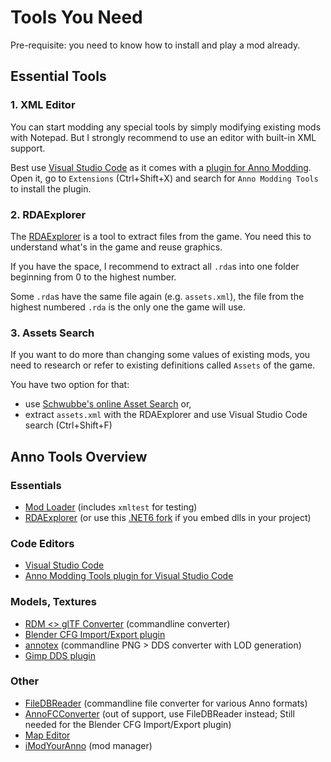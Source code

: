 # Tools You Need

Pre-requisite: you need to know how to install and play a mod already.

## Essential Tools

### 1. XML Editor

You can start modding any special tools by simply modifying existing mods with Notepad. But I strongly recommend to use an editor with built-in XML support.

Best use [Visual Studio Code](https://code.visualstudio.com/) as it comes with a [plugin for Anno Modding](https://marketplace.visualstudio.com/items?itemName=JakobHarder.anno-modding-tools).
Open it, go to `Extensions` (Ctrl+Shift+X) and search for `Anno Modding Tools` to install the plugin.

### 2. RDAExplorer

The [RDAExplorer](https://github.com/lysannschlegel/RDAExplorer) is a tool to extract files from the game.
You need this to understand what's in the game and reuse graphics.

If you have the space, I recommend to extract all `.rda`s into one folder beginning from 0 to the highest number.

Some `.rda`s have the same file again (e.g. `assets.xml`), the file from the highest numbered `.rda` is the only one the game will use.

### 3. Assets Search

If you want to do more than changing some values of existing mods, you need to research or refer to existing definitions called `Assets` of the game.

You have two option for that:
- use [Schwubbe's online Asset Search](https://schwubbe.de/modding_blog.php#beitrag15) or,
- extract `assets.xml` with the RDAExplorer and use Visual Studio Code search (Ctrl+Shift+F)

## Anno Tools Overview

### Essentials

- [Mod Loader](https://github.com/xforce/anno1800-mod-loader) (includes `xmltest` for testing)
- [RDAExplorer](https://github.com/lysannschlegel/RDAExplorer) (or use this [.NET6 fork](https://github.com/jakobharder/RDAExplorer) if you embed dlls in your project)

### Code Editors

- [Visual Studio Code](https://code.visualstudio.com/Download)
- [Anno Modding Tools plugin for Visual Studio Code](https://marketplace.visualstudio.com/items?itemName=JakobHarder.anno-modding-tools)

### Models, Textures

- [RDM <> glTF Converter](https://github.com/lukts30/rdm4) (commandline converter)
- [Blender CFG Import/Export plugin](https://github.com/xormenter/Blender-Anno-.cfg-Import-Addon)
- [annotex](https://github.com/jakobharder/annotex) (commandline PNG > DDS converter with LOD generation)
- [Gimp DDS plugin](https://gist.github.com/taubenangriff/cb959efa00896d84c99236ea705680c2)

### Other

- [FileDBReader](https://github.com/anno-mods/FileDBReader) (commandline file converter for various Anno formats)
- [AnnoFCConverter](https://github.com/jakobharder/AnnoFCConverter) (out of support, use FileDBReader instead; Still needed for the Blender CFG Import/Export plugin)
- [Map Editor](https://github.com/anno-mods/AnnoMapEditor)
- [iModYourAnno](https://github.com/anno-mods/iModYourAnno) (mod manager)
